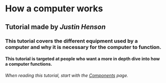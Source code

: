 # How a computer works
## Tutorial made by *Justin Henson*
### This tutorial covers the different equipment used by a computer and why it is necessary for the computer to function.
#### This tutorial is targeted at people who want a more in depth dive into how a computer functions.
###### When reading this tutorial, start with the [Components](./Components.md) page.
